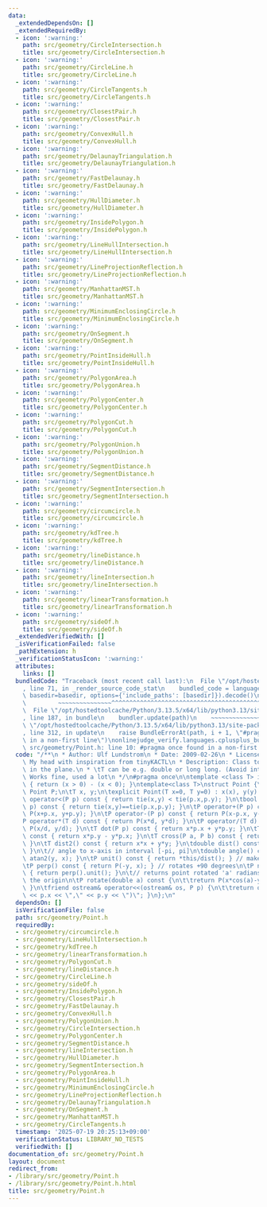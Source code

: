 ```yaml
---
data:
  _extendedDependsOn: []
  _extendedRequiredBy:
  - icon: ':warning:'
    path: src/geometry/CircleIntersection.h
    title: src/geometry/CircleIntersection.h
  - icon: ':warning:'
    path: src/geometry/CircleLine.h
    title: src/geometry/CircleLine.h
  - icon: ':warning:'
    path: src/geometry/CircleTangents.h
    title: src/geometry/CircleTangents.h
  - icon: ':warning:'
    path: src/geometry/ClosestPair.h
    title: src/geometry/ClosestPair.h
  - icon: ':warning:'
    path: src/geometry/ConvexHull.h
    title: src/geometry/ConvexHull.h
  - icon: ':warning:'
    path: src/geometry/DelaunayTriangulation.h
    title: src/geometry/DelaunayTriangulation.h
  - icon: ':warning:'
    path: src/geometry/FastDelaunay.h
    title: src/geometry/FastDelaunay.h
  - icon: ':warning:'
    path: src/geometry/HullDiameter.h
    title: src/geometry/HullDiameter.h
  - icon: ':warning:'
    path: src/geometry/InsidePolygon.h
    title: src/geometry/InsidePolygon.h
  - icon: ':warning:'
    path: src/geometry/LineHullIntersection.h
    title: src/geometry/LineHullIntersection.h
  - icon: ':warning:'
    path: src/geometry/LineProjectionReflection.h
    title: src/geometry/LineProjectionReflection.h
  - icon: ':warning:'
    path: src/geometry/ManhattanMST.h
    title: src/geometry/ManhattanMST.h
  - icon: ':warning:'
    path: src/geometry/MinimumEnclosingCircle.h
    title: src/geometry/MinimumEnclosingCircle.h
  - icon: ':warning:'
    path: src/geometry/OnSegment.h
    title: src/geometry/OnSegment.h
  - icon: ':warning:'
    path: src/geometry/PointInsideHull.h
    title: src/geometry/PointInsideHull.h
  - icon: ':warning:'
    path: src/geometry/PolygonArea.h
    title: src/geometry/PolygonArea.h
  - icon: ':warning:'
    path: src/geometry/PolygonCenter.h
    title: src/geometry/PolygonCenter.h
  - icon: ':warning:'
    path: src/geometry/PolygonCut.h
    title: src/geometry/PolygonCut.h
  - icon: ':warning:'
    path: src/geometry/PolygonUnion.h
    title: src/geometry/PolygonUnion.h
  - icon: ':warning:'
    path: src/geometry/SegmentDistance.h
    title: src/geometry/SegmentDistance.h
  - icon: ':warning:'
    path: src/geometry/SegmentIntersection.h
    title: src/geometry/SegmentIntersection.h
  - icon: ':warning:'
    path: src/geometry/circumcircle.h
    title: src/geometry/circumcircle.h
  - icon: ':warning:'
    path: src/geometry/kdTree.h
    title: src/geometry/kdTree.h
  - icon: ':warning:'
    path: src/geometry/lineDistance.h
    title: src/geometry/lineDistance.h
  - icon: ':warning:'
    path: src/geometry/lineIntersection.h
    title: src/geometry/lineIntersection.h
  - icon: ':warning:'
    path: src/geometry/linearTransformation.h
    title: src/geometry/linearTransformation.h
  - icon: ':warning:'
    path: src/geometry/sideOf.h
    title: src/geometry/sideOf.h
  _extendedVerifiedWith: []
  _isVerificationFailed: false
  _pathExtension: h
  _verificationStatusIcon: ':warning:'
  attributes:
    links: []
  bundledCode: "Traceback (most recent call last):\n  File \"/opt/hostedtoolcache/Python/3.13.5/x64/lib/python3.13/site-packages/onlinejudge_verify/documentation/build.py\"\
    , line 71, in _render_source_code_stat\n    bundled_code = language.bundle(stat.path,\
    \ basedir=basedir, options={'include_paths': [basedir]}).decode()\n          \
    \         ~~~~~~~~~~~~~~~^^^^^^^^^^^^^^^^^^^^^^^^^^^^^^^^^^^^^^^^^^^^^^^^^^^^^^^^^^^^^^^^^^\n\
    \  File \"/opt/hostedtoolcache/Python/3.13.5/x64/lib/python3.13/site-packages/onlinejudge_verify/languages/cplusplus.py\"\
    , line 187, in bundle\n    bundler.update(path)\n    ~~~~~~~~~~~~~~^^^^^^\n  File\
    \ \"/opt/hostedtoolcache/Python/3.13.5/x64/lib/python3.13/site-packages/onlinejudge_verify/languages/cplusplus_bundle.py\"\
    , line 312, in update\n    raise BundleErrorAt(path, i + 1, \"#pragma once found\
    \ in a non-first line\")\nonlinejudge_verify.languages.cplusplus_bundle.BundleErrorAt:\
    \ src/geometry/Point.h: line 10: #pragma once found in a non-first line\n"
  code: "/**\n * Author: Ulf Lundstrom\n * Date: 2009-02-26\n * License: CC0\n * Source:\
    \ My head with inspiration from tinyKACTL\n * Description: Class to handle points\
    \ in the plane.\n * \tT can be e.g. double or long long. (Avoid int.)\n * Status:\
    \ Works fine, used a lot\n */\n#pragma once\n\ntemplate <class T> int sgn(T x)\
    \ { return (x > 0) - (x < 0); }\ntemplate<class T>\nstruct Point {\n\ttypedef\
    \ Point P;\n\tT x, y;\n\texplicit Point(T x=0, T y=0) : x(x), y(y) {}\n\tbool\
    \ operator<(P p) const { return tie(x,y) < tie(p.x,p.y); }\n\tbool operator==(P\
    \ p) const { return tie(x,y)==tie(p.x,p.y); }\n\tP operator+(P p) const { return\
    \ P(x+p.x, y+p.y); }\n\tP operator-(P p) const { return P(x-p.x, y-p.y); }\n\t\
    P operator*(T d) const { return P(x*d, y*d); }\n\tP operator/(T d) const { return\
    \ P(x/d, y/d); }\n\tT dot(P p) const { return x*p.x + y*p.y; }\n\tT cross(P p)\
    \ const { return x*p.y - y*p.x; }\n\tT cross(P a, P b) const { return (a-*this).cross(b-*this);\
    \ }\n\tT dist2() const { return x*x + y*y; }\n\tdouble dist() const { return sqrt((double)dist2());\
    \ }\n\t// angle to x-axis in interval [-pi, pi]\n\tdouble angle() const { return\
    \ atan2(y, x); }\n\tP unit() const { return *this/dist(); } // makes dist()=1\n\
    \tP perp() const { return P(-y, x); } // rotates +90 degrees\n\tP normal() const\
    \ { return perp().unit(); }\n\t// returns point rotated 'a' radians ccw around\
    \ the origin\n\tP rotate(double a) const {\n\t\treturn P(x*cos(a)-y*sin(a),x*sin(a)+y*cos(a));\
    \ }\n\tfriend ostream& operator<<(ostream& os, P p) {\n\t\treturn os << \"(\"\
    \ << p.x << \",\" << p.y << \")\"; }\n};\n"
  dependsOn: []
  isVerificationFile: false
  path: src/geometry/Point.h
  requiredBy:
  - src/geometry/circumcircle.h
  - src/geometry/LineHullIntersection.h
  - src/geometry/kdTree.h
  - src/geometry/linearTransformation.h
  - src/geometry/PolygonCut.h
  - src/geometry/lineDistance.h
  - src/geometry/CircleLine.h
  - src/geometry/sideOf.h
  - src/geometry/InsidePolygon.h
  - src/geometry/ClosestPair.h
  - src/geometry/FastDelaunay.h
  - src/geometry/ConvexHull.h
  - src/geometry/PolygonUnion.h
  - src/geometry/CircleIntersection.h
  - src/geometry/PolygonCenter.h
  - src/geometry/SegmentDistance.h
  - src/geometry/lineIntersection.h
  - src/geometry/HullDiameter.h
  - src/geometry/SegmentIntersection.h
  - src/geometry/PolygonArea.h
  - src/geometry/PointInsideHull.h
  - src/geometry/MinimumEnclosingCircle.h
  - src/geometry/LineProjectionReflection.h
  - src/geometry/DelaunayTriangulation.h
  - src/geometry/OnSegment.h
  - src/geometry/ManhattanMST.h
  - src/geometry/CircleTangents.h
  timestamp: '2025-07-19 20:25:13+09:00'
  verificationStatus: LIBRARY_NO_TESTS
  verifiedWith: []
documentation_of: src/geometry/Point.h
layout: document
redirect_from:
- /library/src/geometry/Point.h
- /library/src/geometry/Point.h.html
title: src/geometry/Point.h
---
```

